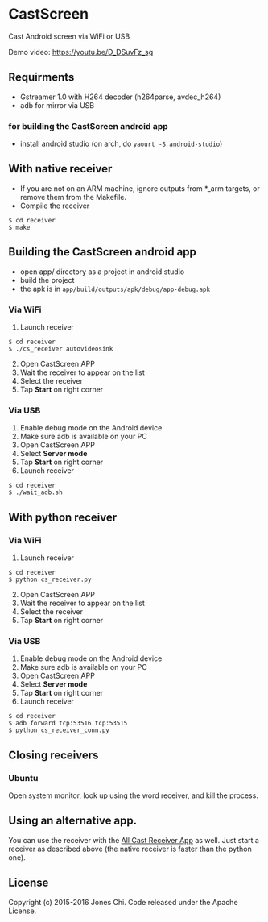 # CastScreen
Cast Android screen via WiFi or USB

Demo video: https://youtu.be/D_DSuvFz_sg

## Requirments
* Gstreamer 1.0 with H264 decoder (h264parse, avdec_h264) 
* adb for mirror via USB
### for building the CastScreen android app
* install android studio (on arch, do `yaourt -S android-studio`)

## With native receiver
* If you are not on an ARM machine, ignore outputs from *_arm targets, or remove them from the Makefile.
* Compile the receiver
```
$ cd receiver
$ make
```

## Building the CastScreen android app
* open app/ directory as a project in android studio
* build the project
* the apk is in `app/build/outputs/apk/debug/app-debug.apk`


### Via WiFi
1. Launch receiver
```
$ cd receiver
$ ./cs_receiver autovideosink
```
2. Open CastScreen APP
3. Wait the receiver to appear on the list
4. Select the receiver
5. Tap **Start** on right corner

### Via USB
1. Enable debug mode on the Android device
2. Make sure adb is available on your PC
3. Open CastScreen APP
4. Select **Server mode**
5. Tap **Start** on right corner
6. Launch receiver
```
$ cd receiver
$ ./wait_adb.sh
```

## With python receiver
### Via WiFi
1. Launch receiver
```
$ cd receiver
$ python cs_receiver.py
```
2. Open CastScreen APP
3. Wait the receiver to appear on the list
4. Select the receiver
5. Tap **Start** on right corner

### Via USB
1. Enable debug mode on the Android device
2. Make sure adb is available on your PC
3. Open CastScreen APP
4. Select **Server mode**
5. Tap **Start** on right corner
6. Launch receiver
```
$ cd receiver
$ adb forward tcp:53516 tcp:53515
$ python cs_receiver_conn.py
```

## Closing receivers
### Ubuntu
Open system monitor, look up using the word receiver, and kill the process.

## Using an alternative app.
You can use the receiver with the [All Cast Receiver App](https://play.google.com/store/apps/details?id=com.koushikdutta.cast.receiver&rdid=com.koushikdutta.cast.receiver) as well. Just start a receiver as described above (the native receiver is faster than the python one).

## License
Copyright (c) 2015-2016 Jones Chi. Code released under the Apache License.
